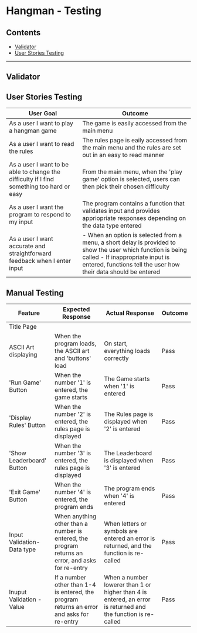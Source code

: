 # Hangman - Testing

## Contents
- [Validator](#Validator)
- [User Stories Testing](#User-Stories-Testing)

---

## Validator
## User Stories Testing

|User Goal | Outcome|
|---|---|
|As a user I want to play a hangman game|The game is easily accessed from the main menu|
|As a user I want to read the rules|The rules page is eaily accessed from the main menu and the rules are set out in an easy to read manner|
|As a user I want to be able to change the difficulty if I find something too hard or easy | From the main menu, when the 'play game' option is selected, users can then pick their chosen difficulty|
|As a user I want the program to respond to my input | The program contains a function that validates input and provides appriopriate responses depending on the data type entered|
|As a user I want accurate and straightforward feedback when I enter input | - When an option is selected from a menu, a short delay is provided to show the user which function is being called - If inappropriate input is entered, functions tell the user how their data should be entered|

## Manual Testing

|Feature| Expected Response | Actual Response| Outcome|
|---|---|---|---|
|Title Page|
|ASCII Art displaying | When the program loads, the ASCII art and 'buttons' load| On start, everything loads correctly | Pass|
|'Run Game' Button | When the number '1' is entered, the game starts | The Game starts when '1' is entered | Pass|
|'Display Rules' Button | When the number '2' is entered, the rules page is displayed | The Rules page is displayed when '2' is entered| Pass|
|'Show Leaderboard' Button|When the number '3' is entered, the rules page is displayed|The Leaderboard is displayed when '3' is entered | Pass|
|'Exit Game' Button| When the number '4' is entered, the program ends| The program ends when '4' is entered| Pass|   
|Input Validation- Data type| When anything other than a number is entered, the program returns an error, and asks for re-entry| When letters or symbols are entered an error is returned, and the function is re-called| Pass|
|Inuput Validation - Value | If a number other than 1-4 is entered, the program returns an error and asks for re-entry| When a number lowerer than 1 or higher than 4 is entered, an error is returned and the function is re-called| Pass|

